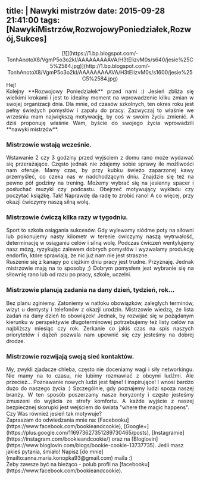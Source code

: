 title: |
	Nawyki mistrzów
date: 2015-09-28 21:41:00
tags: [NawykiMistrzów,RozwojowyPoniedziałek,Rozwój,Sukces]
---

<div class="separator" style="clear: both; text-align: center!important;">[![](https://1.bp.blogspot.com/-TonhAnotoX8/VgmP5o3o2kI/AAAAAAAAAVA/H3tEIizvM0s/s640/jesie%25C5%2584.jpg)](http://1.bp.blogspot.com/-TonhAnotoX8/VgmP5o3o2kI/AAAAAAAAAVA/H3tEIizvM0s/s1600/jesie%25C5%2584.jpg)</div>

<div style="clear: both;">

<div style="text-align: justify;">Hej!</div>

<div style="text-align: justify;">Kolejny **Rozwojowy Poniedziałek** przed nami :) Jesień zbliża się wielkimi krokami i jest to idealny moment na wprowadzenie kilku zmian w swojej organizacji dnia. Dla mnie, od czasów szkolnych, ten okres roku jest pełny świeżych pomysłów i zapału do pracy. Zazwyczaj to właśnie we wrześniu mam największą motywację, by coś w swoim życiu zmienić. A dziś proponuję właśnie Wam, byście do swojego życia wprowadzili **nawyki mistrzów**.</div>

### Mistrzowie wstają wcześnie.

<div style="text-align: justify;">Wstawanie 2 czy 3 godziny przed wyjściem z domu rano może wydawać się przerażające. Często jednak nie zdajemy sobie sprawy ile możliwości nam oferuje. Mamy czas, by przy kubku świeżo zaparzonej kawy przemyśleć, co czeka nas w nadchodzącym dniu. Znajdzie się też na pewno pół godziny na trening. Możemy wybrać się na jesienny spacer i posłuchać muzyki czy podcastu. Obejrzeć motywujący wykładu czy poczytać książkę. Tak! Naprawdę da radę to zrobić rano! A co więcej, przy okazji ćwiczymy naszą silną wolę.</div>

### Mistrzowie ćwiczą kilka razy w tygodniu.

<div style="text-align: justify;">Sport to szkoła osiągania sukcesów. Gdy wylewamy siódme poty na siłowni lub pokonujemy nasty kilometr w terenie ćwiczymy naszą wytrwałość, determinację w osiąganiu celów i silną wolę. Podczas ćwiczeń wentylujemy nasz mózg, ryzykując zalewem dobrych pomysłów i wyzwalamy produkcję endorfin, które sprawiają, że nic już nam nie jest straszne.</div>

<div style="text-align: justify;">Ruszenie się z kanapy po ciężkim dniu pracy jest trudne. Przyznaję. Jednak mistrzowie mają na to sposoby ;) Dobrym pomysłem jest wybranie się na siłownię rano lub od razu po pracy, szkole, uczelni.</div>

### Mistrzowie planują zadania na dany dzień, tydzień, rok...

<div style="text-align: justify;">Bez planu zginiemy. Zatoniemy w natłoku obowiązków, zaległych terminów, wizyt u dentysty i telefonów z okazji urodzin. Mistrzowie wiedzą, że lista zadań na dany dzień to obowiązek! Jednak, by rozwijać się w pożądanym kierunku w perspektywie długoterminowej potrzebujemy też listy celów na najbliższy miesiąc czy rok. Zerkanie co jakiś czas na spis naszych priorytetów i dążeń pozwala nam upewnić się czy jesteśmy na dobrej drodze.</div>

### Mistrzowie rozwijają swoją sieć kontaktów.

<div style="text-align: justify;">My, zwykli zjadacze chleba, często nie doceniamy wagi i siły networkingu. Nie mamy na to czasu, nie lubimy rozmawiać z obcymi ludźmi. Ale przecież... Poznawanie nowych ludzi jest fajne! I inspirujące! I wnosi bardzo dużo do naszego życia :) Szczególnie, gdy poznajemy ludzi spoza naszej branży. W ten sposób poszerzamy nasze horyzonty i często jesteśmy zmuszeni do wyjścia ze strefy komfortu. A każde wyjście z naszej bezpiecznej skorupki jest wejściem do świata "where the magic happens".</div>

</div>

<div>  
Czy Was również jesień tak motywuje?  

</div>

<div class="stopka" style="clear: both;">Zapraszam do odwiedzania mnie na: [Facebooku](https://www.facebook.com/bookieandcookie), [Google+](https://plus.google.com/116973627351289730465/posts), [Instagramie](https://instagram.com/bookieandcookie/) oraz na [Bloglovin](https://www.bloglovin.com/blogs/bookie-cookie-13737735).  
Jeśli masz jakieś pytania, śmiało! Napisz [do mnie](mailto:anna.maria.konopka93@gmail.com) maila :)</div>

<div class="blogger-post-footer">Żeby zawsze być na bieżąco - polub profil na [facebooku](https://www.facebook.com/bookieandcookie).</div>
